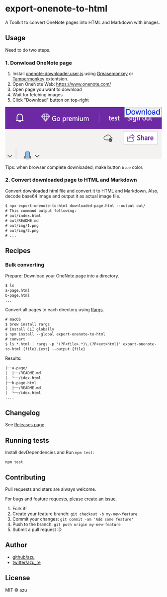 # export-onenote-to-html

A Toolkit to convert OneNote pages into HTML and Markdown with images.

## Usage

Need to do two steps.

### 1. Donwload OneNote page

1. Install [onenote-downloader.user.js](onenote-downloader.user.js) using [Greasemonkey](https://addons.mozilla.org/ja/firefox/addon/greasemonkey/) or [Tampermonkey](https://chrome.google.com/webstore/detail/tampermonkey/dhdgffkkebhmkfjojejmpbldmpobfkfo?hl=ja) extentsion.
2. Open OneNote Web: <https://www.onenote.com/>
3. Open page you want to download
4. Wait for fetching images
5. Click "Download" button on top-right

![download button](docs/resources/download.png)

Tips: when browser complete downloaded, make button `blue` color.

### 2. Convert downloaded page to HTML and Markdown

Convert downloaded html file and convert it to HTML and Markdown.
Also, decode base64 image and output it as actual image file.

```
$ npx export-onenote-to-html downloaded-page.html --output out/ 
# This command output following:
# out/index.html
# out/README.md
# out/img/1.png
# out/img/2.png 
# ...
```

## Recipes

### Bulk converting

Prepare: Download your OneNote page into a directory.

```
$ ls
a-page.html
b-page.html
...
```

Convert all pages to each directory using [Rargs](https://github.com/lotabout/rargs).

```
# macOS
$ brew install rargs
# Install CLI globally
$ npm install --global export-onenote-to-html
# convert 
$ ls *.html | rargs -p '(?P<file>.*)\.(?P<ext>html)' export-onenote-to-html {file}.{ext} --output {file}
```

Results:

```
├──a-page/
│  ├──/README.md
│  └──/idex.html
├──b-page.html
│  ├──/README.md
│  └──/idex.html
....
```

## Changelog

See [Releases page](https://github.com/azu/export-onenote-to-html/releases).

## Running tests

Install devDependencies and Run `npm test`:

    npm test

## Contributing

Pull requests and stars are always welcome.

For bugs and feature requests, [please create an issue](https://github.com/azu/export-onenote-to-html/issues).

1. Fork it!
2. Create your feature branch: `git checkout -b my-new-feature`
3. Commit your changes: `git commit -am 'Add some feature'`
4. Push to the branch: `git push origin my-new-feature`
5. Submit a pull request :D

## Author

- [github/azu](https://github.com/azu)
- [twitter/azu_re](https://twitter.com/azu_re)

## License

MIT © azu
